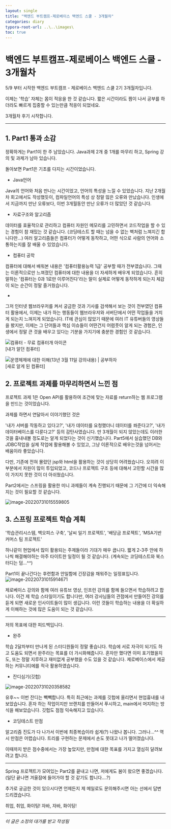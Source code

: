 ```yaml
---
layout: single
title: "백엔드 부트캠프-제로베이스 백엔드 스쿨 - 3개월차"
categories: diary
typora-root-url: ..\..\images\
toc: true
---
```


# 백엔드 부트캠프-제로베이스 백엔드 스쿨 - 3개월차



5/9 부터 시작한 백엔드 부트캠프 - 제로베이스 백엔드 스쿨 2기 3개월차입니다. 

이제는 '학습' 자체는 몸이 적응을 한 것 같습니다. 짧은 시간이라도 짬이 나서 공부를 하더라도 빠르게 집중할 수 있는만큼 적응이 되었네요.

3개월차 후기 시작합니다.

------



## 1. Part1 통과 소감

정확하게는 Part1이 한 주 남았습니다. Java과제 2개 중 1개를 마무리 하고, Spring 강의 및 과제가 남아 있습니다.

돌아보면 Part1은 기초를 다지는 시간이었습니다. 

- Java언어

Java의 언어와 처음 만나는 시간이었고, 언어의 특성을 느낄 수 있었습니다.  지난 2개월차 회고에서도 작성했듯이, 컴파일언어의 특성 상 정말 많은 오류와 만났습니다. 인생에서 지금까지 만난 오류보다, 이번 3개월동안 만난 오류가 더 많았던 것 같습니다. 

- 자료구조와 알고리즘

데이터를 효율적으로 관리하고 컴퓨터 자원인 메모리를 고민하면서 코드작업을 할 수 있는 경험이 참 재밌는 것 같습니다. (코딩테스트 할 때는 넘을 수 없는 벽처럼 느껴지긴 합니다만...) 여러 알고리즘들은 컴퓨터가 어떻게 동작하고, 어떤 식으로 사람의 언어와 소통하는지를 잘 배울 수 있었습니다.

- 컴퓨터 공학

컴퓨터에 대해서 배워본 내용은 '컴퓨터활용능력 1급' 공부할 때가 전부였습니다. 그때는 이론적으로만 느껴졌던 컴퓨터에 대한 내용을 더 자세하게 배우게 되었습니다. 흔히 말하는 '컴퓨터는 0과 1로만 이루어진다'라는 말이 실제로 어떻게 동작하게 되는지 체감이 되는 순간이 정말 즐거웠습니다.

-

그저 인터넷 웹브라우저를 켜서 궁금한 것과 기사를 검색해서 보는 것이 전부였던 컴퓨터 활용에서, 이제는 내가 하는 행동들이 웹브라우저와 서버단에서 어떤 작업들을 거치게 되는지 느껴지게 되었습니다. IT에 관심이 많았기 때문에 여러 IT 유튜버들의 영상들을 봤지만, 이제는 그 단어들과 핵심 이슈들이 어떤건지 어렴풋이 알게 되는 경험은, 인생에서 정말 큰 것을 배우고 있다는 기분을 가지기에 충분한 경험인 것 같습니다.

![컴퓨터 - 무료 컴퓨터개 아이콘](..\..\images\2095297.png)<br>[내가 알던 컴퓨터]

![운영체제에 대한 이해(13년 3월 11일 강의내용) | 공부하자](..\..\images\4.png)<br>[새로 알게 된 컴퓨터]



## 2. 프로젝트 과제를 마무리하면서 느낀 점

프로젝트 과제 1은 Open API를 활용하여 조건에 맞는 자료를 return하는 웹 프로그램을 만드는 것이었습니다.

과제를 하면서 연달아서 이야기했던 것은

'내가 서버를 작동하고 있다고?', '내가 데이터를 요청했더니 데이터를 쏴준다고?', '내가 데이터베이스를 다룬다고?' 등의 감탄사였습니다. 만 3개월이 되지 않았는데도 이러한 것을 흉내내볼 정도로는 알게 되었다는 것이 신기했습니다. Part5에서 실습했던 DB와 JDBC작업을 실제 작업에 활용해볼 수 있었고, 그냥 이론적으로 배우는것을 넘어서는 배움이라 좋았습니다.

다만, 기존에 전혀 몰랐던 jsp와 html을 활용하는 것이 상당히 어려웠습니다. 오히려 이 부분에서 자원이 많이 투입되었고, 코드나 프로젝트 구조 등에 대해서 고민할 시간을 많이 가지지 못한 것이 더 아쉬웠습니다. 

Part2에서는 스프링을 활용한 미니 과제들이 계속 진행되기 때문에 그 기간에 더 익숙해지는 것이 필요할 것 같습니다.

![image-20220731015559805](..\..\images\image-20220731015559805.png)





## 3. 스프링 프로젝트 학습 계획

'학습관리시스템, 백오피스 구축', '날씨 일기 프로젝트', '배당금 프로젝트', 'MSA기반 커머스 팀 프로젝트'

하나같이 현업에서 많이 활용되는 주제들이라 기대가 매우 큽니다. 짧게 2-3주 안에 하나씩 해결해야하는 아주 타이트한 일정이 될 것 같습니다. (계속되는 코딩테스트와 북스터디는 덤...^^)

Part1이 끝나간다는 후련함과 안일함에 긴장감을 채워주는 일정표입니다.![image-20220731015914671](..\..\images\image-20220731015914671.png)

제로베이스 강의와 함께 여러 유튜브 영상, 인프런 강의를 함께 들으면서 학습하려고 합니다. 이건 제 학습 스타일이기도 합니다만, 여러 강사님들의 관점에서 만들어진 강의를 듣게 되면 새로운 인사이트들이 많이 생깁니다. 이런 것들이 학습하는 내용을 더 확실하게 이해하는 것에 많은 도움이 되는 것 같습니다.

------

저의 목표에 대한 피드백입니다.

- 완주

학습 2달차부터 만나게 된 스터디원들이 정말 좋습니다. 학습에 서로 자극이 되기도 하고 도움도 되면서 완주라는 목표를 더 가시화해줍니다. 혼자만 했다면 이미 포기했을지도, 또는 정말 지루하고 재미없게 공부했을 수도 있을 것 같습니다. 제로베이스에서 제공하는 커뮤니티에를 적극 활용하였습니다.

- 잔디심기(깃헙)

![image-20220731020358582](..\..\images\image-20220731020358582.png)

유후~~ 이번 잔디는 빽빽합니다. 특히 최근에는 과제를 깃헙에 올리면서 현업흉내를 내보았습니다. 혼자 하는 작업이지만 브랜치를 만들어서 푸시하고, main에서 머지하는 방식을 해보았습니다. 깃헙도 점점 익숙해지고 있습니다.

- 코딩테스트 만점

알고리즘 진도가 다 나가서 이번에 최종복습이라 쉽게(?) 나왔나 봅니다. 그러나...^^ 역시 만점은 어렵습니다. 트리를 구현하는 문제에서 손도 못대고 나가 떨어졌습니다.

이때까지 받은 점수중에서는 가장 높았지만, 만점에 대한 목표를 가지고 열심히 달려보려고 합니다.

------

Spring 프로젝트가 모여있는 Part2를 끝내고 나면, 저에게도 봄이 왔으면 좋겠습니다. (일단 끝나면 겨울잠에 들어가야 할 것 같기도 합니다....?)

추가로 궁금한 것이 있으시다면 언제든지 제 메일로도 문의해주시면 아는 선에서 답변 드리겠습니다.

취업, 취업, 화이팅! 자바, 자바, 화이팅!

------

*이 글은 소정의 대가를 받고 작성됨*